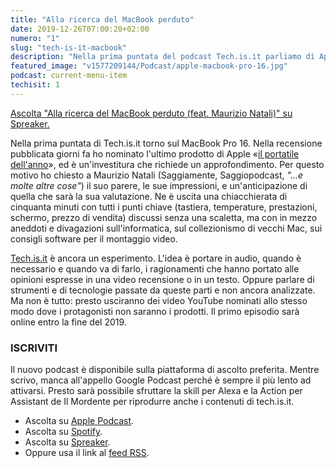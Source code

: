 ```yaml
---
title: "Alla ricerca del MacBook perduto"
date: 2019-12-26T07:00:20+02:00
numero: "1"
slug: "tech-is-it-macbook"
description: "Nella prima puntata del podcast Tech.is.it parliamo di Apple MacBook Pro 16 con Maurizio Natali di Saggiamente. Autore: Riccardo Palombo"
featured_image: "v1577209144/Podcast/apple-macbook-pro-16.jpg"
podcast: current-menu-item
techisit: 1
---
```


<a class="spreaker-player" href="https://www.spreaker.com/e/uXEhUqseRER" data-resource="episode_key=uXEhUqseRER" data-width="100%" data-height="350px" data-theme="light" data-playlist="false" data-playlist-continuous="false" data-autoplay="false" data-live-autoplay="false" data-chapters-image="true" data-episode-image-position="left" data-hide-logo="true" data-hide-likes="false" data-hide-comments="false" data-hide-sharing="false" data-hide-download="true" data-cover="https%3A%2F%2Fd3wo5wojvuv7l.cloudfront.net%2Fimages.spreaker.com%2Foriginal%2F15020a5c63f8a4414fee525deddaee85.jpg">Ascolta "Alla ricerca del MacBook perduto (feat. Maurizio Natali)" su Spreaker.</a>

Nella prima puntata di Tech.is.it torno sul MacBook Pro 16. Nella recensione pubblicata giorni fa ho nominato l'ultimo prodotto di Apple «[il portatile dell'anno](/recensioni/apple-macbook-pro-16/ "Video recensione MacBook Pro 16")», ed è un'investitura che richiede un approfondimento. Per questo motivo ho chiesto a Maurizio Natali (Saggiamente, Saggiopodcast, _"...e molte altre cose"_) il suo parere, le sue impressioni, e un'anticipazione di quella che sarà la sua valutazione. Ne è uscita una chiacchierata di cinquanta minuti con tutti i punti chiave (tastiera, temperature, prestazioni, schermo, prezzo di vendita) discussi senza una scaletta, ma con in mezzo aneddoti e divagazioni sull'informatica, sul collezionismo di vecchi Mac, sui consigli software per il montaggio video.

[Tech.is.it](/podcast/il-mordente-49/ "Vi presento tech.is.it") è ancora un esperimento. L'idea è portare in audio, quando è necessario e quando va di farlo, i ragionamenti che hanno portato alle opinioni espresse in una video recensione o in un testo. Oppure parlare di strumenti e di tecnologie passate da queste parti e non ancora analizzate. Ma non è tutto: presto usciranno dei video YouTube nominati allo stesso modo dove i protagonisti non saranno i prodotti. Il primo episodio sarà online entro la fine del 2019.

### ISCRIVITI

Il nuovo podcast è disponibile sulla piattaforma di ascolto preferita. Mentre scrivo, manca all'appello Google Podcast perché è sempre il più lento ad attivarsi. Presto sarà possibile sfruttare la skill per Alexa e la Action per Assistant de Il Mordente per riprodurre anche i contenuti di tech.is.it.

- Ascolta su <a href="https://podcasts.apple.com/it/podcast/tech-is-it/id1492275528" target="_blank" rel="nofollow noopener" title="Ascolta Tech.is.it su Apple Podcast">Apple Podcast</a>.
- Ascolta su <a href="https://open.spotify.com/show/0YsuYqJ8tY7E6PyDfNLOVQ" title="Ascolta Tech.is.it su Spotify" target="_blank" rel="nofollow noopener">Spotify</a>.
- Ascolta su <a href="https://www.spreaker.com/show/tech-is-it" title="Ascolta Tech.is.it su Spreaker" target="_blank" rel="nofollow noopener">Spreaker</a>.
- Oppure usa il link al <a href="https://www.spreaker.com/show/4176168/episodes/feed" title="RSS Tech.is.it" target="_blank" rel="nofollow noopener">feed RSS</a>.
</ol>